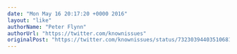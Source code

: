 ```yaml
---
date: "Mon May 16 20:17:20 +0000 2016"
layout: "like"
authorName: "Peter Flynn"
authorUrl: "https://twitter.com/knownissues"
originalPost: "https://twitter.com/knownissues/status/732303944035106817"
---
```

